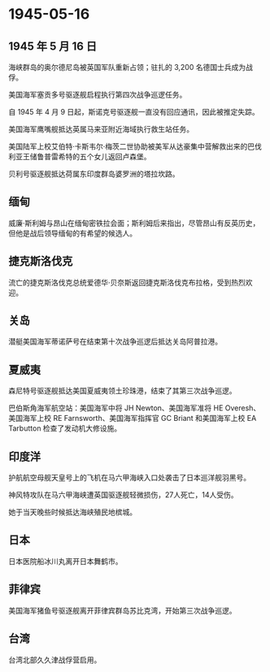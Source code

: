 # 1945-05-16

## 1945 年 5 月 16 日

海峡群岛的奥尔德尼岛被英国军队重新占领；驻扎的 3,200
名德国士兵成为战俘。

美国海军塞贡多号驱逐舰启程执行第四次战争巡逻任务。

自 1945 年 4 月 9 日起，斯诺克号驱逐舰一直没有回应通讯，因此被推定失踪。

美国海军鹰嘴舰抵达英属马来亚附近海域执行救生站任务。

美国陆军上校艾伯特·卡斯韦尔·梅茨二世协助被美军从达豪集中营解救出来的巴伐利亚王储鲁普雷希特的五个女儿返回卢森堡。

贝利号驱逐舰抵达荷属东印度群岛婆罗洲的塔拉坎路。

## 缅甸

威廉·斯利姆与昂山在缅甸密铁拉会面；斯利姆后来指出，尽管昂山有反英历史，但他是战后领导缅甸的有希望的候选人。

## 捷克斯洛伐克

流亡的捷克斯洛伐克总统爱德华·贝奈斯返回捷克斯洛伐克布拉格，受到热烈欢迎。

## 关岛

潜艇美国海军蒂诺萨号在结束第十次战争巡逻后抵达关岛阿普拉港。

## 夏威夷

森尼特号驱逐舰抵达美国夏威夷领土珍珠港，结束了其第三次战争巡逻。

巴伯斯角海军航空站：美国海军中将 JH Newton、美国海军准将 HE
Overesh、美国海军上校 RE Farnsworth、美国海军指挥官 GC Briant
和美国海军上校 EA Tarbutton 检查了发动机大修设施。

## 印度洋

护航航空母舰天皇号上的飞机在马六甲海峡入口处袭击了日本巡洋舰羽黑号。

神风特攻队在马六甲海峡遭英国驱逐舰轻微损伤，27人死亡，14人受伤。

她于当天晚些时候抵达海峡殖民地槟城。

## 日本

日本医院船冰川丸离开日本舞鹤市。

## 菲律宾

美国海军猪鱼号驱逐舰离开菲律宾群岛苏比克湾，开始第三次战争巡逻。

## 台湾

台湾北部久久津战俘营启用。

